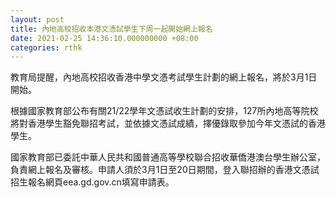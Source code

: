 ```yaml
---
layout: post
title: 內地高校招收本港文憑試學生下周一起開始網上報名
date: 2021-02-25 14:36:10.000000000 +08:00
categories: rthk
---
```


​教育局提醒，內地高校招收香港中學文憑考試學生計劃的網上報名，將於3月1日開始。

根據國家教育部公布有關21/22學年文憑試收生計劃的安排，127所內地高等院校將對香港學生豁免聯招考試，並依據文憑試成績，擇優錄取參加今年文憑試的香港學生。

國家教育部已委託中華人民共和國普通高等學校聯合招收華僑港澳台學生辦公室，負責網上報名及審核。申請人須於3月1日至20日期間，登入聯招辦的香港文憑試招生報名網頁eea.gd.gov.cn填寫申請表。
